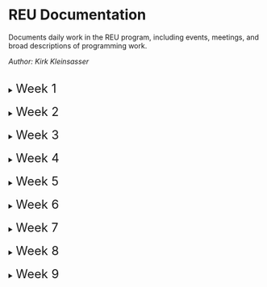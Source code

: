 # **REU Documentation**
Documents daily work in the REU program, including events, meetings, and broad descriptions of programming work.

*Author: Kirk Kleinsasser*

<br>

<details>
<summary><font size=5>Week 1</font></summary>

---

## Tuesday, June 7th, 2022

* **Installed matminer package**
* **Conducted some background research into superconducters**
* **Attended the CHESS user meeting and lab training**

## Wednesday, June 8th, 2022
* **Attended Wilson safety training**
* **Created introduction to superconducters presentation slide**
* **Searched for materials database**
1. [Supercon Database](https://en.iric.imet-db.ru/DBinfo.asp?idd=51)
2. [ICSD Database](https://icsd.products.fiz-karlsruhe.de/) (not just superconducters, the world's largest database for completely identified inorganic crystal structures )

## Thursday, June 9th, 2022
* **Took online safety trainings**
* **Looked into matminer documentation**

## Friday, June 10th, 2022
* **Imposter syndrome workshop!**
* **Started testing matminer featurizers and automatminer**
* **Worked on python package conflicts with automatminer (issue with sklearn depreciating a metric import)**
</details>
<br>


<details>
<summary><font size=5>Week 2</font></summary>

---

## Monday, June 13th, 2022
* **Intro to Accelerator Science Workshop**
* **REU weekly meeting**
* **CLASSE 998 Safety Training**
* **Abandon automatminer for a manual implementation due to unresolved package errors**
* **Worked more on testing matminer featurizers, still having some issues getting proper composition data.**

## Tuesday, June 14th, 2022
* **Library information session**
* **Composition issues fixed, featurizers working correctly**
* **Testing some machine learning algorithms**
* **Looking into the compute farm, as some of the featurizers have time estimates higher than an hour**

## Wednesday, June 15th, 2022
* **Ethics in science session**
* **Featurizering complete**
* **Started machine learning notebook**
* **Organized code and added readme**

## Thursday, June 16th, 2022
* **Worked on moving residence halls**
* **Futher work on regression models and gridsearch techniques**
* **Optimized nonlinear SVR model**
* **Added more comments to code**
* **Reading up on superconducters while code runs**

## Friday, June 17th, 2022
* **Added slide to my [presentation](https://docs.google.com/presentation/d/1c-wVKFG8I19eHjtP6NVvT8W4JUKoA0xY--zjsJw1pV4/edit#slide=id.g13564193239_0_6)**
* **Setup optimization for all remaining models and sent to compute farm to run overnight.**
</details>
<br>

<details>
<summary><font size=5>Week 3</font></summary>

---

## Tuesday, June 21st, 2022
* **Previous optimization run failed over the weekend - added error handling and multiprocessing to speed up script.**
* **Continued work on presentation slides**
* **Looked into compute farm syntax to optimize code. The compute farm is easier - while I can run it on my laptop, I need to turn off my laptop to switch operating systems at night, plus I can enable email notifications for scripts on the compute farm.**
* **Added script that runs optimizers on compute farm instead of manually running code**

## Wednesday, June 22nd, 2022
* **REU weekly meeting**
* **Continued work on presentation and optimization**
* **Calculated complexity of calculations**
* **Submitted a second optimizer that only optimizes a subset of the dataset to save on computations - will use if the other computation takes too long**

## Thursday, June 23rd, 2022
* **Overhauled optimization scripts - now accepts sample size argument and can disable overly computationaly heavy models (ahem SVMs). This vastly improves optimization and should make future optimization much easier. Our best R2 value to date is around .80, with a mean squared error of aroun 140.**

## Friday, June 24th, 2022
* **Made matplotlib function that plots actual vs. predicted values. Added plots for predicted vs actual values. Configured annotations to show metrics and added heatmap to show distance from target.**
* **Made second matplotlib function that plots up to eight models at a time for easy comparision with all previously mentioned features.**
* **Reoganized and better documented purpose of files in /code/.**
</details>
<br>

<details>
<summary><font size=5>Week 4</font></summary>

---

## Monday, June 27th, 2022
* **Introduction to Accelerator Physics Talk**
* **Weekly REU meeting**
* **Worked on matplotlib graphs - adding y=x line to subplots to show the optimial results.**
* **Fixed mislabeled axises.**

## Tuesday, June 28th, 2022
* **Worked on presentation**
* **Added MAE and Max Error (max error is mainly to make metrics symmetrical on graph)**
* **Started running of superlearner model to add to graphs**

## Wednesday, June 29th, 2022
* **Finished presentation slides**
* **Enabled superlearners results in compute functions**
* **Added optimized results to presentation**
* **Started to practice presentation**

## Thursday, June 30th, 2022
* **Practiced presentation**
* **Completed REU interview Q&A**

## Friday, July 1st, 2022
* **Presented for other REU students**

</details>
<br>

<details>
<summary><font size=5>Week 5</font></summary>

---

## Tuesday, July 5th, 2022
* **Started looking into lolopy and uncertainty calculations**
* **Started latex document (trouble with configuration)**
* **Did some code organization**

## Wednesday, July 6th, 2022
* **Switched compute farm scripts to use user installed python packages**
* **Sent lolopy training to compute farm due to computational cost of training model (upwards of two hours)**
* **Sent remaining optimization script to compute farm**

## Thursday, July 7th, 2022
* **Discovered and fixed bugs in both compute farm scripts**
* **Added quality of life bash functions to speed up compute farm work**
* **Found much better RFR (same metrics, much better certainty)**
* **Overhauled compute scripts and crushed bugs**

## Friday, July 8th, 2022
* **Moved functions that are shared between files to ./dependancies and imported them in relevent files to limit redundancy. This also means we have less variables stored in each file.**
* **Looked into [mapie](https://mapie.readthedocs.io/en/latest/tutorial_regression.html) and other uncertainty measures to potentially add a model agnostic uncertainty measure**
* **Attended graduate school panel**


</details>
<br>

<details>
<summary><font size=5>Week 6</font></summary>

---

## Monday, July 11th, 2022
* **Research into mapie, implemented into an errorbar. Considered just adding a metric, tryed to replicate results from forestci.**
* **Updated feaurizer scripts and submitted compute job to generate features for simulated dataset.**

## Tuesday, July 12th, 2022
* **Implemented mapie with errorbars that work on any model**
* **Modified functions to accept mapie arguments**

## Wednesday, July 13th, 2022
* **Worked on featurizing simulated dataset, squished some bugs**
* **Started to draft paper - superconducters/matminer/ml background**
* **Continued to try lolopy training - compute farm**

## Thursday, July 14th, 2022
* **Featurized failed to export data after running for <5 hours, reran with updated export command**
* **Successfully featurized simulated data, ready to train/apply models**
* **Continued to draft paper - superconducters/matminer**
* **Ran into another lolopy issue, may have traced the issue to the source - one of the dependancies might not be able to be installed with `pip3 install--user`**

## Friday, July 15th, 2022
* **Lolopy ran out of memory, reran with more allocated**
* **Worked on methodlogy in the REU report, started results section**
* **Ran simulated model training (single), results in ./data/individual/**
* **Tried to troubleshoot lens superlearner error with mapie so we can get bulk_results (we can now, but not with error with superlearner)**
* **Added a bulk training script and updated bulk training function**

</details>
<br>

<details>
<summary><font size=5>Week 7</font></summary>

---

## Monday, July 18th, 2022
* **All lolopy jobs failed over the weekend due to lack of memory - try again with [higher java memory allocation](https://github.com/CitrineInformatics/lolo/tree/main/python#use)**
* **Continue to document work in latex report**
* **Attended weekly meeting and accelerator physics talk, toured Newman facilities**
* **Got SVR results with error! Still waiting on superlearner results**
* **Tried some basic feature selection (dropped low correlated data >0.05)**

## Tuesday, July 19th, 2022
* **Lolopy jobs are still not complete. Started unoptimized bulk training with error**
* **Meeting/chat with Rick to discuss research and take photos**
* **Everything is working except the simulated superlearner**

## Wednesday, July 20th, 2022
* **Tour of Wilson Lab with Susan Newman**
* **Medical Appointment**

## Thursday, July 21th, 2022
* **Workshop on Scientific Presentation Skills**
* **Fixed bug in bulk training for unoptimized models**
* **Updated scripts to output to a single file**
* **Did feature selection on best models**

## Friday, July 21th, 2022
* **Workshop on Scientific Paper Skills**
* **Fixed incorrect name for dataset w/o outliers (simulated --> outliers)**
* **Started rerun of outlier dataset with correct labels.**
* **Added option to run all models in single script**

</details>
<br>

<details>
<summary><font size=5>Week 8</font></summary>

---

## Monday, July 25th, 2022
* **Worked on feature anaylsis, produced histogram of target**
* **Added ability to drop data above/below certain temps from data import**
* **Trained random forest models with cutoff critical temps. MAE is smaller on model using <10K (more data in that set)**

## Tuesday, July 26th, 2022
* **Attended machine learning conference**
* **Added option to export csv with result metrics to both evalation functions to easily make tables later this week**
* **Added mean width score from mapie for mapie trained models**
* **Reran bulk training on compute farm to get updated data**

## Wednesday, July 27th, 2022
* **Attended machine learning conference**
* **Lolopy - ran multiple times, increasing memory limit up to 32GBs, still running out of memory. Could use lolo directly or downsize training size, but it might be worth skipping as both options would likely take significant time.**
* **Started working on ./code/model_optimizer_bayes so we can optimize with acq fncts.**

## Thursday, July 28th, 2022
* **Continued working on ./code/model_optimizer_bayes (fixing output).**
* **Continued working on latex paper.**

## Friday, July 29th, 2022
* **Worked on generalizing bash scripts - I kept hitting roadblocks. These updated scripts still don't really work, I will leave them be until I have more time.**
* **I did get one version of a generalized bash script to work, it just doesn't accept arguments in bash (but it works well). Updated scripts to use that and kept the working file if I have time to improve more.**
* **Ran more bayesian optimization, will examine results on monday (train models and maybe get new optimial model). Also need to do more models with selected features on monday.**
* **Ran limited Tc models with no outliers.**
* **Met with a staff scientist to chat about career stuff!**

</details>
<br>

<details>
<summary><font size=5>Week 9</font></summary>

---

## Monday, July 25th, 2022
* **REU Weekly Meeting**
* **Trained models based on bayesian optimization (in [code/training.ipynb](code/training.ipynb))**
* **Worked on presentation and paper**
* **Restructed code (moved results to seperate folder, renamed some files)**
* **Added explaination of filestructure and purpose of all files**

</details>
<br>